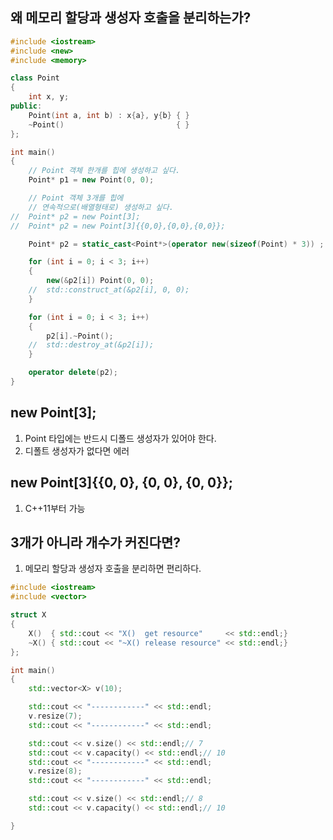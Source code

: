 ## 왜 메모리 할당과 생성자 호출을 분리하는가?

```c++
#include <iostream>
#include <new>
#include <memory>

class Point
{
	int x, y;
public:
	Point(int a, int b) : x{a}, y{b} { }
	~Point()		 				 { }
};

int main()
{
	// Point 객체 한개를 힙에 생성하고 싶다.
	Point* p1 = new Point(0, 0);

	// Point 객체 3개를 힙에 
	// 연속적으로(배열형태로) 생성하고 싶다.
//	Point* p2 = new Point[3];
//	Point* p2 = new Point[3]{{0,0},{0,0},{0,0}};

	Point* p2 = static_cast<Point*>(operator new(sizeof(Point) * 3)) ;

	for (int i = 0; i < 3; i++)
	{
    	new(&p2[i]) Point(0, 0);
	//	std::construct_at(&p2[i], 0, 0);
	}

	for (int i = 0; i < 3; i++)
	{
    	p2[i].~Point();
	//	std::destroy_at(&p2[i]);
	}

	operator delete(p2);
}
```

## new Point[3];
1) Point 타입에는 반드시 디폴드 생성자가 있어야 한다.
2) 디폴트 생성자가 없다면 에러

## new Point[3]{{0, 0}, {0, 0}, {0, 0}};
1) C++11부터 가능

## 3개가 아니라 개수가 커진다면?
1) 메모리 할당과 생성자 호출을 분리하면 편리하다.

```c++
#include <iostream>
#include <vector>

struct X
{
	X()  { std::cout << "X()  get resource"     << std::endl;}
	~X() { std::cout << "~X() release resource" << std::endl;}
};

int main()
{
	std::vector<X> v(10);

	std::cout << "------------" << std::endl;
	v.resize(7);
	std::cout << "------------" << std::endl;

	std::cout << v.size() << std::endl;// 7
	std::cout << v.capacity() << std::endl;// 10
	std::cout << "------------" << std::endl;
	v.resize(8);
	std::cout << "------------" << std::endl;

	std::cout << v.size() << std::endl;// 8
	std::cout << v.capacity() << std::endl;// 10	

}
```
